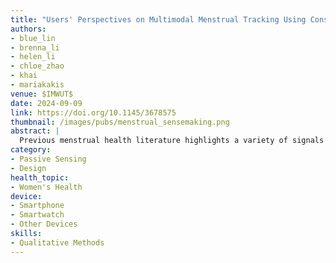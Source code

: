 ```yaml
---
title: "Users' Perspectives on Multimodal Menstrual Tracking Using Consumer Health Devices"
authors: 
- blue_lin
- brenna_li
- helen_li
- chloe_zhao
- khai
- mariakakis
venue: $IMWUT$
date: 2024-09-09
link: https://doi.org/10.1145/3678575
thumbnail: /images/pubs/menstrual_sensemaking.png
abstract: |
  Previous menstrual health literature highlights a variety of signals not included in existing menstrual trackers because they are either difficult to gather or are not typically associated with menstrual health. Since it has become increasingly convenient to collect biomarkers through wearables and other consumer-grade devices, our work examines how people incorporate unconventional signals (e.g., blood glucose levels, heart rate) into their understanding of menstrual health. In this paper, we describe a three-month-long study on fifty participants' experiences as they tracked their health using physiological sensors and daily diaries. We analyzed their experiences with both conventional and unconventional menstrual health signals through surveys and interviews conducted throughout the study. We delve into the various aspects of menstrual health that participants sought to affirm using unconventional signals, explore how these signals influenced their daily behaviors, and examine how multimodal menstrual tracking expanded their scope of menstrual health. Finally, we provide design recommendations for future multimodal menstrual trackers.
category:
- Passive Sensing
- Design
health_topic:
- Women's Health
device:
- Smartphone
- Smartwatch
- Other Devices
skills:
- Qualitative Methods
---
```

